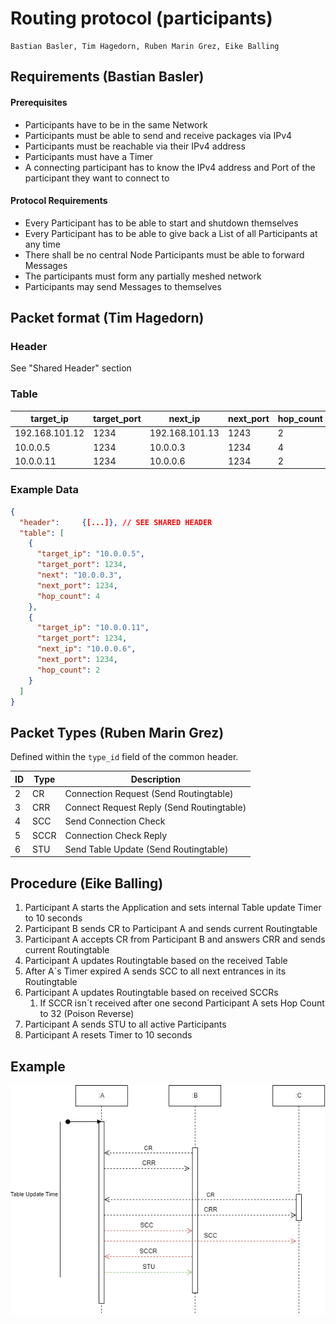 # Routing protocol (participants)
    Bastian Basler, Tim Hagedorn, Ruben Marin Grez, Eike Balling
## Requirements (Bastian Basler)
#### Prerequisites
- Participants have to be in the same Network
- Participants must be able to send and receive packages via IPv4 
- Participants must be reachable via their IPv4 address 
- Participants must have a Timer 
- A connecting participant has to know the IPv4 address and Port of the participant they want to connect to

#### Protocol Requirements
- Every Participant has to be able to start and shutdown themselves 
- Every Participant has to be able to give back a List of all Participants at any time 
- There shall be no central Node
Participants must be able to forward Messages 
- The participants must form any partially meshed network
- Participants may send Messages to themselves

## Packet format (Tim Hagedorn)
### Header
See "Shared Header" section

### Table
| target_ip | target_port | next_ip  | next_port | hop_count  |   
|---|---|---|--|---|
|  192.168.101.12 | 1234 | 192.168.101.13 | 1243  | 2 |   
|  10.0.0.5 | 1234 | 10.0.0.3 | 1234  | 4 |
|  10.0.0.11 | 1234 | 10.0.0.6 | 1234  | 2 |

### Example Data

```json
{
  "header":     {[...]}, // SEE SHARED HEADER
  "table": [
    {
      "target_ip": "10.0.0.5",
      "target_port": 1234,
      "next": "10.0.0.3",
      "next_port": 1234,
      "hop_count": 4
    },
    {
      "target_ip": "10.0.0.11",
      "target_port": 1234,
      "next_ip": "10.0.0.6",
      "next_port": 1234,
      "hop_count": 2
    }
  ]
}
```
## Packet Types (Ruben Marin Grez)

Defined within the `type_id` field of the common header.

| ID | Type          | Description                |
|----|---------------|----------------------------|
| 2  | CR            | Connection Request (Send Routingtable)  |
| 3  | CRR           | Connect Request Reply (Send Routingtable)  |
| 4  | SCC           | Send Connection Check  |
| 5  | SCCR          | Connection Check Reply  |
| 6  | STU           | Send Table Update (Send Routingtable)  |

## Procedure (Eike Balling)
1. Participant A starts the Application and sets internal Table update Timer to 10 seconds
2. Participant B sends CR to Participant A and sends current Routingtable
3. Participant A accepts CR from Participant B and answers CRR and sends current Routingtable 
4. Participant A updates Routingtable based on the received Table
5. After A´s Timer expired A sends SCC to all next entrances in its Routingtable
6.  Participant A updates Routingtable based on received SCCRs
    1. If SCCR isn´t received after one second Participant A sets Hop Count to 32 (Poison Reverse)
7. Participant A sends STU to all active Participants
8. Participant A resets Timer to 10 seconds

## Example
![Logo](./images/Routing_Protokoll_Sequenz_Diagram.png)
